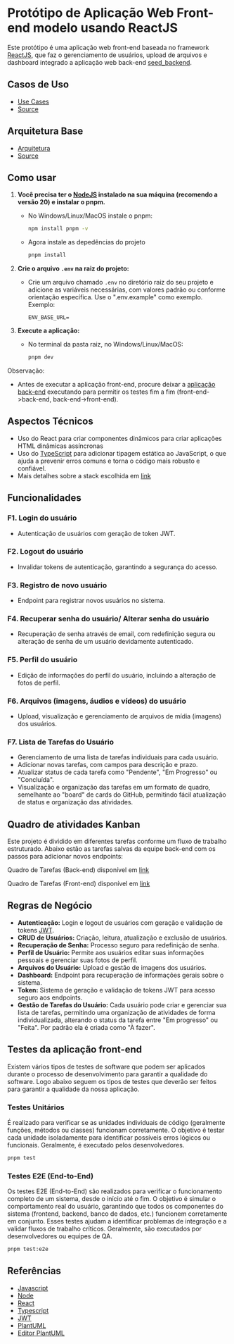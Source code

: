 # Protótipo de Aplicação Web Front-end modelo usando ReactJS

Este protótipo é uma aplicação web front-end baseada no framework [ReactJS](https://en.wikipedia.org/wiki/React_(software)), que faz o gerenciamento de usuários, upload de arquivos e dashboard integrado a aplicação web back-end [seed_backend](https://github.com/compexjr/seed_backend).

## Casos de Uso

* [Use Cases](https://github.com/compexjr/seed_frontend_react/blob/master/docs/imagens/usecases.png)
* [Source](https://github.com/compexjr/seed_frontend_react/blob/master/docs/usecases.puml)

## Arquitetura Base

* [Arquitetura](https://github.com/compexjr/seed_frontend_react/blob/master/docs/imagens/arquitetura.png)
* [Source](https://github.com/compexjr/seed_frontend_react/blob/master/docs/arquitetura.puml)

## Como usar

1. **Você precisa ter o [NodeJS](https://en.wikipedia.org/wiki/Node.js) instalado na sua máquina (recomendo a versão 20) e instalar o pnpm.**
   - No Windows/Linux/MacOS instale o pnpm:
      ```bash
      npm install pnpm -v
      ```
   - Agora instale as depedências do projeto
     ```bash
     pnpm install
     ```

2. **Crie o arquivo `.env` na raiz do projeto:**
   - Crie um arquivo chamado `.env` no diretório raiz do seu projeto e adicione as variáveis necessárias, com valores padrão ou conforme orientação específica. Use o ".env.example" como exemplo. Exemplo:
     ```
     ENV_BASE_URL=
     ```

3. **Execute a aplicação:**
   - No terminal da pasta raiz, no Windows/Linux/MacOS:
     ```bash
     pnpm dev
     ```
Observação: 
- Antes de executar a aplicação front-end, procure deixar a [aplicação back-end](https://github.com/compexjr/seed_backend) executando para permitir os testes fim a fim (front-end->back-end, back-end->front-end).

## Aspectos Técnicos

- Uso do React para criar componentes dinâmicos para criar aplicações HTML dinâmicas assíncronas
- Uso do [TypeScript](https://en.wikipedia.org/wiki/TypeScript) para adicionar tipagem estática ao JavaScript, o que ajuda a prevenir erros comuns e torna o código mais robusto e confiável.
- Mais detalhes sobre a stack escolhida em [link](TBD)

## Funcionalidades

### F1. Login do usuário
- Autenticação de usuários com geração de token JWT.

### F2. Logout do usuário
- Invalidar tokens de autenticação, garantindo a segurança do acesso.

### F3. Registro de novo usuário
- Endpoint para registrar novos usuários no sistema.

### F4. Recuperar senha do usuário/ Alterar senha do usuário
- Recuperação de senha através de email, com redefinição segura ou alteração de senha de um usuário devidamente autenticado.

### F5. Perfil do usuário
- Edição de informações do perfil do usuário, incluindo a alteração de fotos de perfil.

### F6. Arquivos (imagens, áudios e vídeos) do usuário
- Upload, visualização e gerenciamento de arquivos de mídia (imagens) dos usuários.

### F7. Lista de Tarefas do Usuário
- Gerenciamento de uma lista de tarefas individuais para cada usuário.
- Adicionar novas tarefas, com campos para descrição e prazo.
- Atualizar status de cada tarefa como "Pendente", "Em Progresso" ou "Concluída".
- Visualização e organização das tarefas em um formato de quadro, semelhante ao "board" de cards do GitHub, permitindo fácil atualização de status e organização das atividades.

## Quadro de atividades Kanban

Este projeto é dividido em diferentes tarefas conforme um fluxo de trabalho estruturado. Abaixo estão as tarefas salvas da equipe back-end com os passos para adicionar novos endpoints:

Quadro de Tarefas (Back-end) disponível em [link](https://github.com/orgs/compexjr/projects/1)

Quadro de Tarefas (Front-end) disponível em [link](https://github.com/orgs/compexjr/projects/5)

## Regras de Negócio

- **Autenticação:** Login e logout de usuários com geração e validação de tokens [JWT](https://en.wikipedia.org/wiki/JSON_Web_Token).
- **CRUD de Usuários:** Criação, leitura, atualização e exclusão de usuários.
- **Recuperação de Senha:** Processo seguro para redefinição de senha.
- **Perfil de Usuário:** Permite aos usuários editar suas informações pessoais e gerenciar suas fotos de perfil.
- **Arquivos do Usuário:** Upload e gestão de imagens dos usuários.
- **Dashboard:** Endpoint para recuperação de informações gerais sobre o sistema.
- **Token:** Sistema de geração e validação de tokens JWT para acesso seguro aos endpoints.
- **Gestão de Tarefas do Usuário:** Cada usuário pode criar e gerenciar sua lista de tarefas, permitindo uma organização de atividades de forma individualizada, alterando o status da tarefa entre "Em progresso" ou "Feita". Por padrão ela é criada como "À fazer".

## Testes da aplicação front-end

Existem vários tipos de testes de software que podem ser aplicados durante o processo de desenvolvimento para garantir a qualidade do software. Logo abaixo seguem os tipos de testes que deverão ser feitos para garantir a qualidade da nossa aplicação.

### Testes Unitários

É realizado para verificar se as unidades individuais de código (geralmente funções, métodos ou classes) funcionam corretamente. O objetivo é testar cada unidade isoladamente para identificar possíveis erros lógicos ou funcionais. Geralmente, é executado pelos desenvolvedores.

```bash
pnpm test
```

### Testes E2E (End-to-End)

Os testes E2E (End-to-End) são realizados para verificar o funcionamento completo de um sistema, desde o início até o fim. O objetivo é simular o comportamento real do usuário, garantindo que todos os componentes do sistema (frontend, backend, banco de dados, etc.) funcionem corretamente em conjunto. Esses testes ajudam a identificar problemas de integração e a validar fluxos de trabalho críticos. Geralmente, são executados por desenvolvedores ou equipes de QA.

```bash
pnpm test:e2e
```

## Referências

* [Javascript](https://en.wikipedia.org/wiki/JavaScript)
* [Node](https://nodejs.org/en)
* [React](https://react.dev)
* [Typescript](https://www.typescriptlang.org/)
* [JWT](https://jwt.io)
* [PlantUML](https://plantuml.com)
* [Editor PlantUML](https://plantuml-editor.kkeisuke.com)
